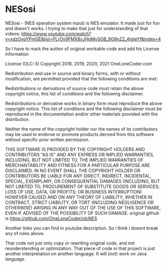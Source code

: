 # NESosi
NESosi - (NES operation system input) is NES emulator. It made just for fun and doesn't works. I trying to make that just for understanding of that videos:
https://www.youtube.com/watch?v=xdzOvpYPmGE&list=PLrOv9FMX8xJHqMvSGB_9G9nZZ_4IgteYf&index=4

So I have to mark the author of original workable code and add his License information

License (OLC-3)
Copyright 2018, 2019, 2020, 2021 OneLoneCoder.com

Redistribution and use in source and binary forms, with or without modification, are permitted provided that the following conditions are met:

Redistributions or derivations of source code must retain the above copyright notice, this list of conditions and the following disclaimer.

Redistributions or derivative works in binary form must reproduce the above copyright notice. This list of conditions and the following disclaimer must be reproduced in the documentation and/or other materials provided with the distribution.

Neither the name of the copyright holder nor the names of its contributors may be used to endorse or promote products derived from this software without specific prior written permission.

THIS SOFTWARE IS PROVIDED BY THE COPYRIGHT HOLDERS AND CONTRIBUTORS "AS IS" AND ANY EXPRESS OR IMPLIED WARRANTIES, INCLUDING, BUT NOT LIMITED TO, THE IMPLIED WARRANTIES OF MERCHANTABILITY AND FITNESS FOR A PARTICULAR PURPOSE ARE DISCLAIMED. IN NO EVENT SHALL THE COPYRIGHT HOLDER OR CONTRIBUTORS BE LIABLE FOR ANY DIRECT, INDIRECT, INCIDENTAL, SPECIAL, EXEMPLARY, OR CONSEQUENTIAL DAMAGES (INCLUDING, BUT NOT LIMITED TO, PROCUREMENT OF SUBSTITUTE GOODS OR SERVICES; LOSS OF USE, DATA, OR PROFITS; OR BUSINESS INTERRUPTION) HOWEVER CAUSED AND ON ANY THEORY OF LIABILITY, WHETHER IN CONTRACT, STRICT LIABILITY, OR TORT (INCLUDING NEGLIGENCE OR OTHERWISE) ARISING IN ANY WAY OUT OF THE USE OF THIS SOFTWARE, EVEN IF ADVISED OF THE POSSIBILITY OF SUCH DAMAGE.
original github is 
https://github.com/OneLoneCoder/olcNES

Another links you can find in youtube description. So i think i doesnt break any of rules above.

That code not just only copy or rewriting original code, and not reunderstending or optimization. That piece of code in that project is just another interpretation on another language. It will (not) work on Java language.